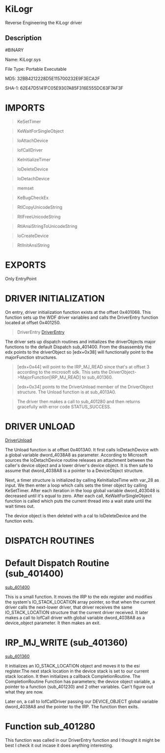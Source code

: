 # KiLogr
Reverse Engineering the KiLogr driver

## Description
#BINARY

Name: KiLogr.sys

File Type: Portable Executable 

MD5: 32BB4212228D5E115700232E9F3ECA2F

SHA-1: 62E47D5141FC05E9307A85F316E555DC63F7AF3F


# IMPORTS
> KeSetTimer

> KeWaitForSingleObject

> IoAttachDevice

> IofCallDriver

> KeInitializeTimer

> IoDeleteDevice

> IoDetachDevice

> memset

> KeBugCheckEx

> RtlCopyUnicodeString

> RtlFreeUnicodeString

> RtlAnsiStringToUnicodeString

> IoCreateDevice

> RtlInitAnsiString

# EXPORTS
Only EntryPoint

# DRIVER INITIALIZATION

On entry, driver initialization function exists at the offset 0x401068. This function sets up the WDF driver variables and calls the DriverEntry function located at offset 0x401250.

> DriverEntry
[DriverEntry](https://github.com/nanabingies/KiLogr/blob/main/DriverEntry.asm)

The driver sets up dispatch routines and initializes the driverObjects major functions to the default Dispatch sub_401400. From the disassembly the edx points to the driverObject so [edx+0x38] will functionally point to the majorFunction structures.

>[edx+0x44] will point to the IRP_MJ_READ since that's at offset 3 according to the microsoft sdk. This sets the DriverObject->MajorFunction[IRP_MJ_READ] to sub_401360.

>[edx+0x34] points to the DriverUnload member of the DriverObject structure. The Unload function is at sub_4013A0.

>The driver then makes a call to sub_401280 and then returns gracefully with error code STATUS_SUCCESS.

# DRIVER UNLOAD
[DriverUnload](https://github.com/nanabingies/KiLogr/blob/main/DriverUnload)

The Unload function is at offset 0x4013A0. It first calls IoDetachDevice with a global variable dword_4038A8 as parameter. According to Microsoft sources the IoDetachDevice routine releases an attachment between the caller's device object and a lower driver's device object. It is then safe to assume that dword_4038A8 is a pointer to a DeviceObject structure.

Next, a timer structure is initialized  by calling KeInitializeTime with var_28 as input. We then enter a loop which calls sets the timer object by calling KeSetTimer. After each iteration in the loop global variable dword_403048 is decreased until it's equal to zero. After each call, KeWaitForSingleObject function is called which puts the current thread into a wait state until the wait times out.

The device object is then deleted with a cal to IoDeleteDevice and the function exits.

# DISPATCH ROUTINES

# Default Dispatch Routine (sub_401400)
[sub_401400](https://github.com/nanabingies/KiLogr/blob/main/DefaultDispatch.asm)

This is a small function. It moves the IRP to the edx register and modifies the system's IO_STACK_LOCATION array pointer, so that when the current driver calls the next-lower driver, that driver receives the same IO_STACK_LOCATION structure that the current driver received.
It later makes a call to IofCall driver with global variable dword_4038A8 as a device_object parameter. It then makes an exit.

# IRP_MJ_WRITE (sub_401360)
[sub_401360](https://github.com/nanabingies/KiLogr/blob/main/Irp_Mj_Write.asm)

It initializes an IO_STACK_LOCATION object and moves it to the esi register.The next stack location in the device stack is set to our current stack location. It then initializes a callback CompletionRoutine. The CompletionRoutine Function has parameters; the device object variable, a pointer to a function (sub_401230) and 2 other variables. Can't figure out what they are now. 

Later on, a call to IofCallDriver passing our DEVICE_OBJECT global variable dword_4038A8 and the pointer to the IRP. The function then exits.

# Function sub_401280
This function was called in our DriverEntry function and I thought it might be best I check it out incase it does anything interesting. 